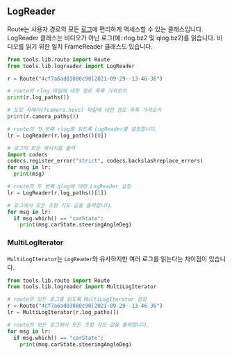## LogReader

Route는 사용자 경로의 모든 [로그](/selfdrive/loggerd/)에 편리하게 액세스할 수 있는 클래스입니다. LogReader 클래스는 비디오가 아닌 로그(예: rlog.bz2 및 qlog.bz2)를 읽습니다. 비디오를 읽기 위한 일치 FrameReader 클래스도 있습니다.

```python
from tools.lib.route import Route
from tools.lib.logreader import LogReader

r = Route("4cf7a6ad03080c90|2021-09-29--13-46-36")

# route의 rlog 파일에 대한 경로 목록 가져오기
print(r.log_paths())

# 도로 카메라(fcamera.hevc) 파일에 대한 경로 목록 가져오기
print(r.camera_paths())

# route의 첫 번째 rlog를 읽도록 LogReader를 설정합니다.
lr = LogReader(r.log_paths()[0])

# 로그의 모든 메시지를 출력
import codecs
codecs.register_error("strict", codecs.backslashreplace_errors)
for msg in lr:
  print(msg)

# route의 두 번째 qlog에 대한 LogReader 설정
lr = LogReader(r.log_paths()[1])

# 로그에서 모든 조향 각도 값을 출력합니다.
for msg in lr:
  if msg.which() == "carState":
    print(msg.carState.steeringAngleDeg)
```

### MultiLogIterator

`MultiLogIterator`는 `LogReader`와 유사하지만 여러 로그를 읽는다는 차이점이 있습니다. 

```python
from tools.lib.route import Route
from tools.lib.logreader import MultiLogIterator

# route의 모든 로그를 읽도록 MultiLogIterator 설정
r = Route("4cf7a6ad03080c90|2021-09-29--13-46-36")
lr = MultiLogIterator(r.log_paths())

# route의 모든 로그에서 모든 조향 각도 값을 출력합니다.
for msg in lr:
  if msg.which() == "carState":
    print(msg.carState.steeringAngleDeg)
```
